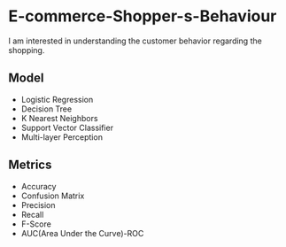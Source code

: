 # E-commerce-Shopper-s-Behaviour
I am interested in understanding the customer behavior regarding the shopping. 


## Model
* Logistic Regression
* Decision Tree 
* K Nearest Neighbors 
* Support Vector Classifier
* Multi-layer Perception

## Metrics
* Accuracy
* Confusion Matrix
* Precision
* Recall
* F-Score
* AUC(Area Under the Curve)-ROC
